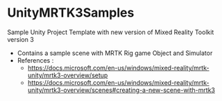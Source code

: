 # UnityMRTK3Samples
Sample Unity Project Template with new version of Mixed Reality Toolkit version 3 
- Contains a sample scene with MRTK Rig game Object and Simulator 
- References :
  - https://docs.microsoft.com/en-us/windows/mixed-reality/mrtk-unity/mrtk3-overview/setup
  - https://docs.microsoft.com/en-us/windows/mixed-reality/mrtk-unity/mrtk3-overview/scenes#creating-a-new-scene-with-mrtk3
